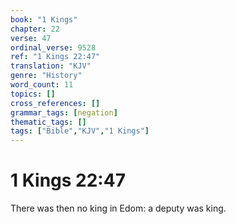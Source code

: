 ```yaml
---
book: "1 Kings"
chapter: 22
verse: 47
ordinal_verse: 9528
ref: "1 Kings 22:47"
translation: "KJV"
genre: "History"
word_count: 11
topics: []
cross_references: []
grammar_tags: [negation]
thematic_tags: []
tags: ["Bible","KJV","1 Kings"]
---
```


# 1 Kings 22:47

There was then no king in Edom: a deputy was king.
